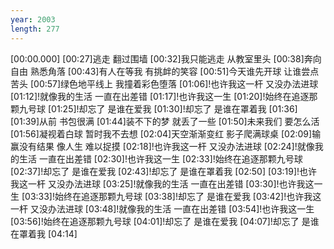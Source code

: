 ```yaml
---
year: 2003
length: 277
---
```

[00:00.000]
[00:27]逃走 翻过围墙
[00:32]我只能逃走 从教室里头
[00:38]奔向自由 熟悉角落
[00:43]有人在等我 有挑衅的笑容
[00:51]今天谁先开球 让谁尝点苦头
[00:57]绿色地平线上 我撞着彩色堕落
[01:06]!也许我这一杆 又没办法进球
[01:12]!就像我的生活 一直在出差错
[01:17]!也许我这一生
[01:20]!始终在追逐那颗九号球
[01:25]!却忘了 是谁在爱我
[01:30]!却忘了 是谁在罩着我
[01:36]
[01:39]从前 书包很满
[01:44]装不下的梦 就丢了一些
[01:50]未来我们 要怎么活
[01:56]凝视着白球 暂时我不去想
[02:04]天空渐渐变红 影子爬满球桌
[02:09]输赢没有结果 像人生 难以捉摸
[02:18]!也许我这一杆 又没办法进球
[02:24]!就像我的生活 一直在出差错
[02:30]!也许我这一生
[02:33]!始终在追逐那颗九号球
[02:37]!却忘了 是谁在爱我
[02:43]!却忘了 是谁在罩着我
[02:50]
[03:19]!也许我这一杆 又没办法进球
[03:25]!就像我的生活 一直在出差错
[03:30]!也许我这一生
[03:33]!始终在追逐那颗九号球
[03:38]!却忘了 是谁在爱我
[03:42]!也许我这一杆 又没办法进球
[03:48]!就像我的生活 一直在出差错
[03:54]!也许我这一生
[03:56]!始终在追逐那颗九号球
[04:01]!却忘了 是谁在爱我
[04:07]!却忘了 是谁在罩着我
[04:14]